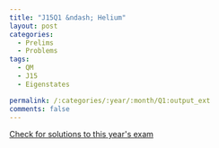 ```yaml
---
title: "J15Q1 &ndash; Helium"
layout: post
categories:
  - Prelims
  - Problems
tags:
  - QM
  - J15
  - Eigenstates

permalink: /:categories/:year/:month/Q1:output_ext
comments: false
---
```

<object data="2015J1Q.pdf" type="application/pdf" width="100%" height="500"></object>
<div class="message"><a href='https://princetonprelim.com/prelim/34/'>Check for solutions to this year's exam</a></div>